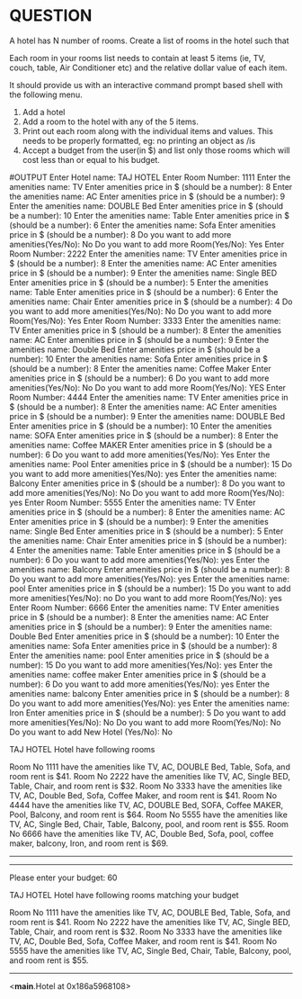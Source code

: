 # QUESTION
A hotel has N number of rooms. Create a list of rooms in the hotel such that

Each room in your rooms list needs to contain at least 5 items (ie, TV, couch, table, Air Conditioner etc) and the relative dollar value of each item.

It should provide us with an interactive command prompt based shell with the following menu.

1. Add a hotel
2. Add a room to the hotel with any of the 5 items.
3. Print out each room along with the individual items and values. This needs to be properly formatted, eg: no printing an object as /is
4. Accept a budget from the user(in $) and list only those rooms which will cost less than or equal to his budget.



#OUTPUT
Enter Hotel name: TAJ HOTEL
Enter Room Number: 1111
Enter the amenities name: TV
Enter amenities price in $ (should be a number): 8
Enter the amenities name: AC
Enter amenities price in $ (should be a number): 9
Enter the amenities name: DOUBLE Bed
Enter amenities price in $ (should be a number): 10
Enter the amenities name: Table
Enter amenities price in $ (should be a number): 6
Enter the amenities name: Sofa
Enter amenities price in $ (should be a number): 8
Do you want to add more amenities(Yes/No): No
Do you want to add more Room(Yes/No): Yes
Enter Room Number: 2222
Enter the amenities name: TV
Enter amenities price in $ (should be a number): 8
Enter the amenities name: AC
Enter amenities price in $ (should be a number): 9
Enter the amenities name: Single BED
Enter amenities price in $ (should be a number): 5
Enter the amenities name: Table
Enter amenities price in $ (should be a number): 6
Enter the amenities name: Chair
Enter amenities price in $ (should be a number): 4
Do you want to add more amenities(Yes/No): No
Do you want to add more Room(Yes/No): Yes
Enter Room Number: 3333
Enter the amenities name: TV
Enter amenities price in $ (should be a number): 8
Enter the amenities name: AC
Enter amenities price in $ (should be a number): 9
Enter the amenities name: Double Bed
Enter amenities price in $ (should be a number): 10
Enter the amenities name: Sofa
Enter amenities price in $ (should be a number): 8
Enter the amenities name: Coffee Maker
Enter amenities price in $ (should be a number): 6
Do you want to add more amenities(Yes/No): No
Do you want to add more Room(Yes/No): YES
Enter Room Number: 4444
Enter the amenities name: TV
Enter amenities price in $ (should be a number): 8
Enter the amenities name: AC
Enter amenities price in $ (should be a number): 9
Enter the amenities name: DOUBLE Bed
Enter amenities price in $ (should be a number): 10
Enter the amenities name: SOFA
Enter amenities price in $ (should be a number): 8
Enter the amenities name: Coffee MAKER
Enter amenities price in $ (should be a number): 6
Do you want to add more amenities(Yes/No): Yes
Enter the amenities name: Pool
Enter amenities price in $ (should be a number): 15
Do you want to add more amenities(Yes/No): yes
Enter the amenities name: Balcony
Enter amenities price in $ (should be a number): 8
Do you want to add more amenities(Yes/No): No
Do you want to add more Room(Yes/No): yes
Enter Room Number: 5555
Enter the amenities name: TV
Enter amenities price in $ (should be a number): 8
Enter the amenities name: AC
Enter amenities price in $ (should be a number): 9
Enter the amenities name: Single Bed
Enter amenities price in $ (should be a number): 5
Enter the amenities name: Chair
Enter amenities price in $ (should be a number): 4
Enter the amenities name: Table
Enter amenities price in $ (should be a number): 6
Do you want to add more amenities(Yes/No): yes
Enter the amenities name: Balcony
Enter amenities price in $ (should be a number): 8
Do you want to add more amenities(Yes/No): yes
Enter the amenities name: pool
Enter amenities price in $ (should be a number): 15
Do you want to add more amenities(Yes/No): no
Do you want to add more Room(Yes/No): yes
Enter Room Number: 6666
Enter the amenities name: TV
Enter amenities price in $ (should be a number): 8
Enter the amenities name: AC
Enter amenities price in $ (should be a number): 9
Enter the amenities name: Double Bed
Enter amenities price in $ (should be a number): 10
Enter the amenities name: Sofa
Enter amenities price in $ (should be a number): 8
Enter the amenities name: pool
Enter amenities price in $ (should be a number): 15
Do you want to add more amenities(Yes/No): yes
Enter the amenities name: coffee maker
Enter amenities price in $ (should be a number): 6
Do you want to add more amenities(Yes/No): yes
Enter the amenities name: balcony
Enter amenities price in $ (should be a number): 8
Do you want to add more amenities(Yes/No): yes
Enter the amenities name: Iron
Enter amenities price in $ (should be a number): 5
Do you want to add more amenities(Yes/No): No
Do you want to add more Room(Yes/No): No
Do you want to add New Hotel (Yes/No): No



TAJ HOTEL Hotel have following rooms

Room No 1111 have the amenities like TV, AC, DOUBLE Bed, Table, Sofa, and room rent is $41.
Room No 2222 have the amenities like TV, AC, Single BED, Table, Chair, and room rent is $32.
Room No 3333 have the amenities like TV, AC, Double Bed, Sofa, Coffee Maker, and room rent is $41.
Room No 4444 have the amenities like TV, AC, DOUBLE Bed, SOFA, Coffee MAKER, Pool, Balcony, and room rent is $64.
Room No 5555 have the amenities like TV, AC, Single Bed, Chair, Table, Balcony, pool, and room rent is $55.
Room No 6666 have the amenities like TV, AC, Double Bed, Sofa, pool, coffee maker, balcony, Iron, and room rent is $69.

***********************************************************


***********************************************************

Please enter your budget: 60



TAJ HOTEL Hotel have following rooms matching your budget

Room No 1111 have the amenities like TV, AC, DOUBLE Bed, Table, Sofa, and room rent is $41.
Room No 2222 have the amenities like TV, AC, Single BED, Table, Chair, and room rent is $32.
Room No 3333 have the amenities like TV, AC, Double Bed, Sofa, Coffee Maker, and room rent is $41.
Room No 5555 have the amenities like TV, AC, Single Bed, Chair, Table, Balcony, pool, and room rent is $55.

***********************************************************

<__main__.Hotel at 0x186a5968108>
